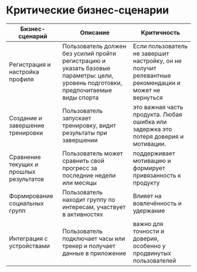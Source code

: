 # Критические бизнес-сценарии

| Бизнес-сценарий  |  Описание | Критичность |
| - | - | - |
| Регистрация и настройка профиля   | Пользователь должен без усилий пройти регистрацию и указать базовые параметры: цели, уровень подготовки, предпочитаемые виды спорта   | Если пользователь не завершит настройку, он не получит релевантные рекомендации и может не вернуться |
| Создание и завершение тренировки | Пользователь запускает тренировку, видит результаты при завершении | это важная часть продукта. Любая ошибка или задержка это потеря доверия и мотивации. |
|  Сравнение текущих и прошлых результатов | Пользователь может сравнить свой прогресс за последние недели или месяцы  | поддерживает мотивацию и формирует привязанность к продукту |
| Формирование социальных групп | Пользователь находит группу по интересам, участвует в активностях | Влияет на вовлечённость и удержание |
| Интеграция с устройствами | Пользователь подключает часы или трекер и получает данные в приложение | важно для точности и доверия, особенно у продвинутых пользователей |

